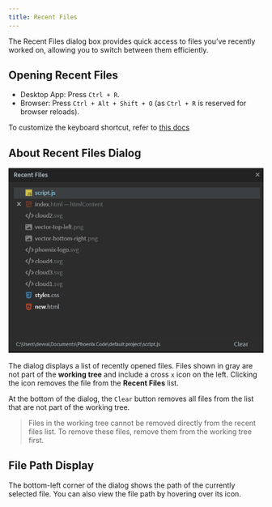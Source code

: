```yaml
---
title: Recent Files
---
```


The Recent Files dialog box provides quick access to files you’ve recently worked on, allowing you to switch between them efficiently.

## Opening Recent Files
* Desktop App: Press `Ctrl + R`.
* Browser: Press `Ctrl + Alt + Shift + O` (as `Ctrl + R` is reserved for browser reloads).

To customize the keyboard shortcut, refer to [this docs](./keyboard-shortcuts#changing-a-keyboard-shortcut)

## About Recent Files Dialog

![Recent Files Dialog](images/RecentFiles/recent-files.png "Recent Files Dialog Box")

The dialog displays a list of recently opened files. Files shown in gray are not part of the **working tree** and include a cross `x` icon on the left. Clicking the icon removes the file from the **Recent Files** list.

At the bottom of the dialog, the `Clear` button removes all files from the list that are not part of the working tree.

> Files in the working tree cannot be removed directly from the recent files list. To remove these files, remove them from the working tree first.

## File Path Display

The bottom-left corner of the dialog shows the path of the currently selected file. You can also view the file path by hovering over its icon.
